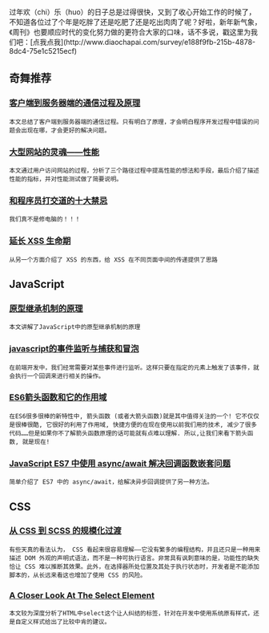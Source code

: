 
<section id="preface">过年欢（chi）乐（huo）的日子总是过得很快，又到了收心开始工作的时候了，不知道各位过了个年是吃胖了还是吃肥了还是吃出肉肉了呢？好啦，新年新气象，《周刊》也要顺应时代的变化努力做的更符合大家的口味，话不多说，戳这里为我们吧：[点我点我](http://www.diaochapai.com/survey/e188f9fb-215b-4878-8dc4-75e1c5215ecf)</section>

## 奇舞推荐

### [客户端到服务器端的通信过程及原理](http://www.codeceo.com/article/client-to-server.html)

    本文总结了客户端到服务器端的通信过程。只有明白了原理，才会明白程序开发过程中错误的问题会出现在哪，才会更好的解决问题。

### [大型网站的灵魂——性能](http://www.cnblogs.com/leefreeman/p/3998757.html)

    本文通过用户访问网站的过程，分析了三个路径过程中提高性能的想法和手段，最后介绍了描述性能的指标，并对性能测试做了简要说明。

### [和程序员打交道的十大禁忌](http://blog.jobbole.com/84118/)

    我们真不是修电脑的！！！

### [延长 XSS 生命期](http://www.cnblogs.com/index-html/p/xss_long_live.html)

    从另一个方面介绍了 XSS 的东西，给 XSS 在不同页面中间的传递提供了思路

## JavaScript

### [原型继承机制的原理](https://github.com/24wangchen/study/issues/10)

    本文讲解了JavaScript中的原型继承机制的原理

### [javascript的事件监听与捕获和冒泡](http://www.html-js.com/article/JavaScript-notes-JavaScript-event-listener)

    在前端开发中，我们经常需要对某些事件进行监听。这样只要在指定的元素上触发了该事件，就会执行一个回调来进行相关的操作。

### [ES6箭头函数和它的作用域](http://www.html-js.com/article/The-Javascript-outstanding-foreign-language-translation-of-the-ES6-arrow-function-and-its-scope)

    在ES6很多很棒的新特性中, 箭头函数 (或者大箭头函数)就是其中值得关注的一个! 它不仅仅是很棒很酷, 它很好的利用了作用域, 快捷方便的在现在使用以前我们用的技术, 减少了很多代码……但是如果你不了解箭头函数原理的话可能就有点难以理解. 所以,让我们来看下箭头函数, 就是现在!

### [JavaScript ES7 中使用 async/await 解决回调函数嵌套问题](http://aisk.me/using-async-await-to-avoid-callback-hell/)

    简单介绍了 ES7 中的 async/await，给解决异步回调提供了另一种方法。

## CSS

### [从 CSS 到 SCSS 的规模化过渡](http://www.w3cplus.com/preprocessor/transitioning-to-scss-at-scale.html)

    有些天真的看法认为， CSS 看起来很容易理解——它没有繁多的编程结构，并且还只是一种用来描述 DOM 外观的声明式语法，而不是一种可执行语言。非常具有讽刺意味的是，功能性的缺失恰让 CSS 难以推断其效果。此外，在选择器所处位置及其处于执行状态时，开发者是不能添加脚本的，从长远来看这也增加了使用 CSS 的风险。

### [A Closer Look At The Select Element](http://www.hanseri.no/a-closer-look-at-the-select-element/)

    本文较为深度分析了HTML中select这个让人纠结的标签，针对在开发中使用系统原有样式，还是自定义样式给出了比较中肯的建议。
